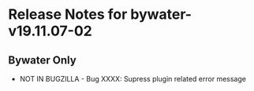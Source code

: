 
# Release Notes for bywater-v19.11.07-02

## Bywater Only

- NOT IN BUGZILLA - Bug XXXX: Supress plugin related error message


